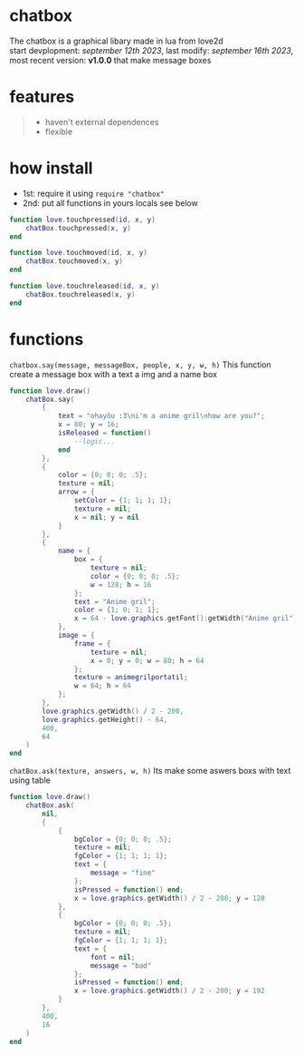# chatbox
 The chatbox is a graphical libary made in lua from love2d  
 start devplopment: _september 12th 2023_, last modify: _september 16th 2023_, 
 most recent version: **v1.0.0** that make message boxes  

# features
 >- haven't external dependences
 >- flexible

# how install
 - 1st: require it using `require "chatbox"`
 - 2nd: put all functions in yours locals see below
 ```lua
 function love.touchpressed(id, x, y)
     chatBox.touchpressed(x, y)
 end
 
 function love.touchmoved(id, x, y)
     chatBox.touchmoved(x, y)
 end
 
 function love.touchreleased(id, x, y)
     chatBox.touchreleased(x, y)
 end
 ```

# functions
 `chatbox.say(message, messageBox, people, x, y, w, h)` This function create a message box with a text a img and a name box  
 ```lua
 function love.draw()
     chatBox.say(
         {
             text = "ohayõu :3\ni'm a anime gril\nhow are you?";
             x = 80; y = 16;
             isReleased = function() 
                 --logic...
             end
         },
         {
             color = {0; 0; 0; .5};
             texture = nil;
             arrow = {
                 setColor = {1; 1; 1; 1};
                 texture = nil;
                 x = nil; y = nil
             }
         },
         {
             name = {
                 box = {
                     texture = nil;
                     color = {0; 0; 0; .5};
                     w = 128; h = 16
                 };
                 text = "Anime gril";
                 color = {1; 0; 1; 1};
                 x = 64 - love.graphics.getFont():getWidth("Anime gril") / 2; y = nil
             },
             image = {
                 frame = {
                     texture = nil;
                     x = 0; y = 0; w = 80; h = 64
                 };
                 texture = animegrilportatil;
                 w = 64; h = 64
             };
         },
         love.graphics.getWidth() / 2 - 200,
         love.graphics.getHeight() - 64,
         400,
         64
     )
 end
 ```
 
 `chatBox.ask(texture, answers, w, h)` Its make some aswers boxs with text using table  
 ```lua
 function love.draw()
     chatBox.ask(
         nil,
         {
             {
                 bgColor = {0; 0; 0; .5};
                 texture = nil;
                 fgColor = {1; 1; 1; 1};
                 text = {
                     message = "fine"
                 };
                 isPressed = function() end;
                 x = love.graphics.getWidth() / 2 - 200; y = 128
             },
             {
                 bgColor = {0; 0; 0; .5};
                 texture = nil;
                 fgColor = {1; 1; 1; 1};
                 text = {
                     font = nil;
                     message = "bad"
                 };
                 isPressed = function() end;
                 x = love.graphics.getWidth() / 2 - 200; y = 192
             }
         },
         400,
         16
     )
 end
 ```